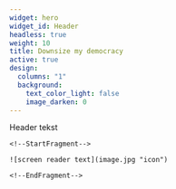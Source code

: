 ```yaml
---
widget: hero
widget_id: Header
headless: true
weight: 10
title: Downsize my democracy
active: true
design:
  columns: "1"
  background:
    text_color_light: false
    image_darken: 0
---
```

Header tekst

`<!--StartFragment-->`

`![screen reader text](image.jpg "icon")`

`<!--EndFragment-->`